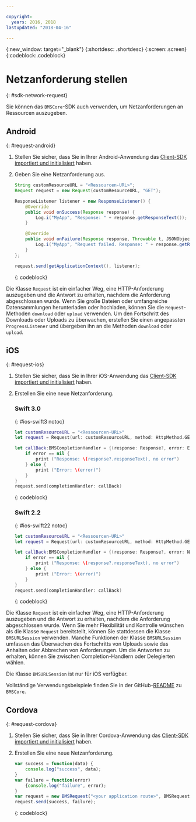 ```yaml
---

copyright:
  years: 2016, 2018
lastupdated: "2018-04-16"

---
```

{:new_window: target="_blank"}
{:shortdesc: .shortdesc}
{:screen:.screen}
{:codeblock:.codeblock}

# Netzanforderung stellen
{: #sdk-network-request}

Sie können das `BMSCore`-SDK auch verwenden, um Netzanforderungen an Ressourcen auszugeben.

## Android
{: #request-android}

1. Stellen Sie sicher, dass Sie in Ihrer Android-Anwendung das [Client-SDK importiert und initialisiert](sdk_BMSClient.html#init-BMSClient-android) haben.

2. Geben Sie eine Netzanforderung aus.

	```Java
	String customResourceURL = "<Ressourcen-URL>";
	Request request = new Request(customResourceURL, "GET");

	ResponseListener listener = new ResponseListener() {
		@Override
		public void onSuccess(Response response) {
			Log.i("MyApp", "Response: " + response.getResponseText());
		}

		@Override
		public void onFailure(Response response, Throwable t, JSONObject extendedInfo) {
			Log.i("MyApp", "Request failed. Response: " + response.getResponseText() + ". Error: " + t.getLocalizedMessage());
		}
	};

	request.send(getApplicationContext(), listener);
	```
	{: codeblock}

Die Klasse `Request` ist ein einfacher Weg, eine HTTP-Anforderung auszugeben und die Antwort zu erhalten, nachdem die Anforderung abgeschlossen wurde. Wenn Sie große Dateien oder umfangreiche Datensammlungen herunterladen oder hochladen, können Sie die `Request`-Methoden `download` oder `upload` verwenden. Um den Fortschritt des Downloads oder Uploads zu überwachen, erstellen Sie einen angepassten `ProgressListener` und übergeben ihn an die Methoden `download` oder `upload`.

<!--For complete usage examples, see the `BMSCore` GitHub [README](https://github.com/ibm-bluemix-mobile-services/bms-clientsdk-android-core).-->


## iOS
{: #request-ios}

1. Stellen Sie sicher, dass Sie in Ihrer iOS-Anwendung das [Client-SDK importiert und initialisiert](sdk_BMSClient.html#init-BMSClient-ios) haben.

2. Erstellen Sie eine neue Netzanforderung.

	### Swift 3.0
	{: #ios-swift3 notoc}

	```Swift
	let customResourceURL = "<Ressourcen-URL>"
	let request = Request(url: customResourceURL, method: HttpMethod.GET)

	let callBack:BMSCompletionHandler = {(response: Response?, error: Error?) in
		if error == nil {
			print ("Response: \(response?.responseText), no error")
		} else {
			print ("Error: \(error)")
		}
	}
	request.send(completionHandler: callBack)
	```
	{: codeblock}

	### Swift 2.2
	{: #ios-swift22 notoc}

	```Swift
	let customResourceURL = "<Ressourcen-URL>"
	let request = Request(url: customResourceURL, method: HttpMethod.GET)

	let callBack:BMSCompletionHandler = {(response: Response?, error: NSError?) in
		if error == nil {
			print ("Response: \(response?.responseText), no error")
		} else {
			print ("Error: \(error)")
		}
	}
	request.send(completionHandler: callBack)
	```
	{: codeblock}

Die Klasse `Request` ist ein einfacher Weg, eine HTTP-Anforderung auszugeben und die Antwort zu erhalten, nachdem die Anforderung abgeschlossen wurde. Wenn Sie mehr Flexibilität und Kontrolle wünschen als die Klasse `Request` bereitstellt, können Sie stattdessen die Klasse `BMSURLSession` verwenden. Manche Funktionen der Klasse `BMSURLSession` umfassen das Überwachen des Fortschritts von Uploads sowie das Anhalten oder Abbrechen von Anforderungen. Um die Antworten zu erhalten, können Sie zwischen Completion-Handlern oder Delegierten wählen.

Die Klasse `BMSURLSession` ist nur für iOS verfügbar.

Vollständige Verwendungsbeispiele finden Sie in der GitHub-[README](https://github.com/ibm-bluemix-mobile-services/bms-clientsdk-swift-core) zu `BMSCore`.


## Cordova
{: #request-cordova}

1. Stellen Sie sicher, dass Sie in Ihrer Cordova-Anwendung das [Client-SDK importiert und initialisiert](sdk_BMSClient.html#init-BMSClient-cordova) haben.

2. Erstellen Sie eine neue Netzanforderung.

	```Javascript
	var success = function(data) {
		console.log("success", data);
	}
	var failure = function(error)
		{console.log("failure", error);
	}
	var request = new BMSRequest("<your application route>", BMSRequest.GET);
	request.send(success, failure);
	```
	{: codeblock}

